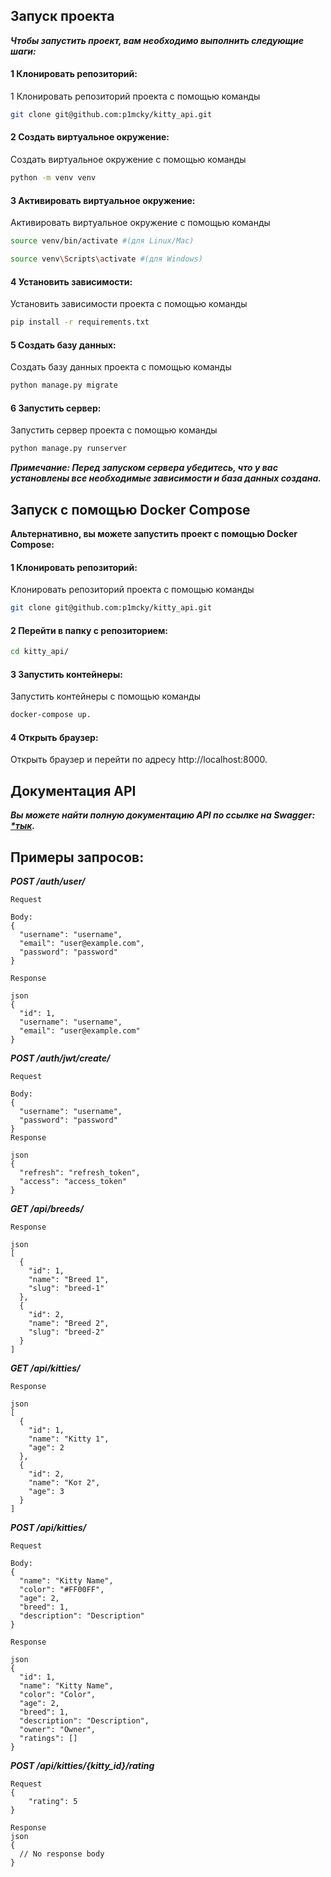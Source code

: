 ## Запуск проекта

***Чтобы запустить проект, вам необходимо выполнить следующие шаги:***

#### 1 Клонировать репозиторий:
1 Клонировать репозиторий проекта с помощью команды
```bash
git clone git@github.com:p1mcky/kitty_api.git
```
#### 2 Создать виртуальное окружение:
Создать виртуальное окружение с помощью команды
```bash
python -m venv venv
```

#### 3 Активировать виртуальное окружение:
Активировать виртуальное окружение с помощью команды
```bash
source venv/bin/activate #(для Linux/Mac)
```
```bash
source venv\Scripts\activate #(для Windows)
```

#### 4 Установить зависимости:
Установить зависимости проекта с помощью команды
```bash
pip install -r requirements.txt
```
#### 5 Создать базу данных:
Создать базу данных проекта с помощью команды
```bash
python manage.py migrate
```
#### 6 Запустить сервер:
Запустить сервер проекта с помощью команды
```bash
python manage.py runserver
```
***Примечание: Перед запуском сервера убедитесь, что у вас установлены все необходимые зависимости и база данных создана.***

## Запуск с помощью Docker Compose

**Альтернативно, вы можете запустить проект с помощью Docker Compose:**

#### 1 Клонировать репозиторий:
Клонировать репозиторий проекта с помощью команды
```bash
git clone git@github.com:p1mcky/kitty_api.git
```
#### 2 Перейти в папку с репозиторием:
```bash
cd kitty_api/
```
#### 3 Запустить контейнеры:
Запустить контейнеры с помощью команды
```bash
docker-compose up.
```
#### 4 Открыть браузер:
Открыть браузер и перейти по адресу http://localhost:8000.

## Документация API
***Вы можете найти полную документацию API по ссылке на Swagger: [*тык](http://localhost:8000/swagger/).***

## Примеры запросов:

***POST /auth/user/***
```
Request

Body:
{
  "username": "username",
  "email": "user@example.com",
  "password": "password"
}

Response

json
{
  "id": 1,
  "username": "username",
  "email": "user@example.com"
}
```
***POST /auth/jwt/create/***
```
Request

Body:
{
  "username": "username",
  "password": "password"
}
Response

json
{
  "refresh": "refresh_token",
  "access": "access_token"
}
```

***GET /api/breeds/***
```
Response

json
[
  {
    "id": 1,
    "name": "Breed 1",
    "slug": "breed-1"
  },
  {
    "id": 2,
    "name": "Breed 2",
    "slug": "breed-2"
  }
]
```
***GET /api/kitties/***
```
Response

json
[
  {
    "id": 1,
    "name": "Kitty 1",
    "age": 2
  },
  {
    "id": 2,
    "name": "Кот 2",
    "age": 3
  }
]
```
***POST /api/kitties/***
```
Request

Body:
{
  "name": "Kitty Name",
  "color": "#FF00FF",
  "age": 2,
  "breed": 1,
  "description": "Description"
}
```

```
Response

json
{
  "id": 1,
  "name": "Kitty Name",
  "color": "Color",
  "age": 2,
  "breed": 1,
  "description": "Description",
  "owner": "Owner",
  "ratings": []
}
```

***POST /api/kitties/{kitty_id}/rating***
```
Request
{
    "rating": 5
}
```
```
Response
json
{
  // No response body
}
```












